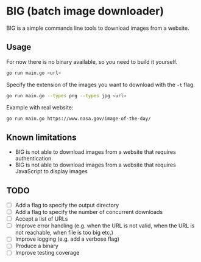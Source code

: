 # BIG (batch image downloader)

BIG is a simple commands line tools to download images from a website.

## Usage

For now there is no binary available, so you need to build it yourself.

```bash
go run main.go <url>
```

Specify the extension of the images you want to download with the `-t` flag.

```bash
go run main.go --types png --types jpg <url>
```

Example with real website:

```bash
go run main.go https://www.nasa.gov/image-of-the-day/
```

## Known limitations

- BIG is not able to download images from a website that requires authentication
- BIG is not able to download images from a website that requires JavaScript to display images

## TODO

- [ ] Add a flag to specify the output directory
- [ ] Add a flag to specify the number of concurrent downloads
- [ ] Accept a list of URLs
- [ ] Improve error handling (e.g. when the URL is not valid, when the URL is not reachable, when file is too big etc.)
- [ ] Improve logging (e.g. add a verbose flag)
- [ ] Produce a binary
- [ ] Improve testing coverage
